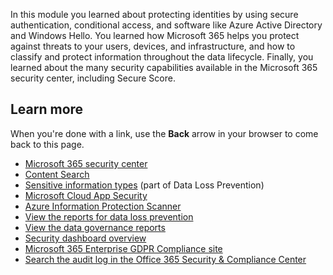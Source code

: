 In this module you learned about protecting identities by using secure authentication, conditional access, and software like Azure Active Directory and Windows Hello. You learned how Microsoft 365 helps you protect against threats to your users, devices, and infrastructure, and how to classify and protect information throughout the data lifecycle. Finally, you learned about the many security capabilities available in the Microsoft 365 security center, including Secure Score.

## Learn more

When you're done with a link, use the **Back** arrow in your browser to come back to this page.

- [Microsoft 365 security center](https://security.microsoft.com)
- [Content Search](https://docs.microsoft.com/Office365/SecurityCompliance/content-search) 
- [Sensitive information types](https://docs.microsoft.com/office365/securitycompliance/what-the-sensitive-information-types-look-for) (part of Data Loss Prevention) 
- [Microsoft Cloud App Security](https://docs.microsoft.com/cloud-app-security/what-is-cloud-app-security) 
- [Azure Information Protection Scanner](https://docs.microsoft.com/azure/information-protection/deploy-aip-scanner)
- [View the reports for data loss prevention](https://docs.microsoft.com/office365/securitycompliance/view-the-dlp-reports)
- [View the data governance reports](https://docs.microsoft.com/office365/securitycompliance/view-the-data-governance-reports) 
- [Security dashboard overview](https://docs.microsoft.com/office365/securitycompliance/security-dashboard) 
- [Microsoft 365 Enterprise GDPR Compliance site](https://docs.microsoft.com/microsoft-365/compliance/gdpr?view=o365-worldwide)
- [Search the audit log in the Office 365 Security & Compliance Center](https://docs.microsoft.com/office365/securitycompliance/search-the-audit-log-in-security-and-compliance)